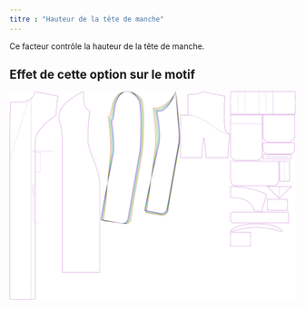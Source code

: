 ```yaml
---
titre : "Hauteur de la tête de manche"
---
```


Ce facteur contrôle la hauteur de la tête de manche.

## Effet de cette option sur le motif

![Cette image montre l'effet de cette option en superposant plusieurs variantes qui ont une valeur différente pour cette option](carlita_sleevecapheight_sample.svg "Effet de cette option sur le modèle")
